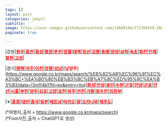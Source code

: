 ```yaml
---
tags: []
layout: post
categories: jekyll
subtitle: ''
image: https://user-images.githubusercontent.com/13609186/271769559-2080068d-b560-4d60-b447-a07a00750116.jpg
paginate: true

---
```


|강원|[<span style="color:red">**원주**</span>](https://www.google.co.kr/maps/search/%EC%9B%90%EC%A3%BC+%EA%B0%80%EB%B3%BC%EB%A7%8C%ED%95%9C%EA%B3%B3/@37.3247229,127.7790401,11z/data=!3m1!4b1?hl=ko)|[<span style="color:red">**홍천**</span>](https://www.google.co.kr/maps/search/%ED%99%8D%EC%B2%9C+%EA%B0%80%EB%B3%BC%EB%A7%8C%ED%95%9C%EA%B3%B3/@37.3246839,127.3586331,9z/data=!3m1!4b1?hl=ko)|[<span style="color:red">**횡성**</span>](https://www.google.co.kr/maps/search/%ED%9A%A1%EC%84%B1+%EA%B0%80%EB%B3%BC%EB%A7%8C%ED%95%9C%EA%B3%B3/@37.3237663,127.3586083,9z/data=!3m1!4b1?hl=ko)|[<span style="color:red">**평창**</span>](https://www.google.co.kr/maps/search/%ED%8F%89%EC%B0%BD+%EA%B0%80%EB%B3%BC%EB%A7%8C%ED%95%9C%EA%B3%B3/@37.3233076,127.3585959,9z/data=!3m1!4b1?hl=ko)|[<span style="color:red">**춘천**</span>](https://www.google.co.kr/maps/search/%EC%B6%98%EC%B2%9C+%EA%B0%80%EB%B3%BC%EB%A7%8C%ED%95%9C%EA%B3%B3/@37.888358,127.5335459,11z/data=!3m1!4b1?hl=ko)|[<span style="color:red">**영월**</span>](https://www.google.co.kr/maps/search/%EC%98%81%EC%9B%94+%EA%B0%80%EB%B3%BC%EB%A7%8C%ED%95%9C%EA%B3%B3/@37.2457477,128.2937645,11z/data=!3m1!4b1?hl=ko)|[<span style="color:red">**태백**</span>](https://www.google.co.kr/maps/search/%ED%83%9C%EB%B0%B1+%EA%B0%80%EB%B3%BC%EB%A7%8C%ED%95%9C%EA%B3%B3/@37.1618458,128.9156719,12z/data=!3m1!4b1?hl=ko)|[<span style="color:red">**정선**</span>](https://www.google.co.kr/maps/search/%EC%A0%95%EC%84%A0+%EA%B0%80%EB%B3%BC%EB%A7%8C%ED%95%9C%EA%B3%B3/@36.9456494,127.2751513,9z/data=!3m1!4b1?hl=ko)|[<span style="color:red">**강릉**</span>](https://www.google.co.kr/maps/search/%EA%B0%95%EB%A6%89+%EA%B0%80%EB%B3%BC%EB%A7%8C%ED%95%9C%EA%B3%B3/@37.7644856,128.7354302,11z/data=!3m1!4b1?hl=ko)|[<span style="color:red">**동해**</span>](https://www.google.co.kr/maps/search/%EB%8F%99%ED%95%B4+%EA%B0%80%EB%B3%BC%EB%A7%8C%ED%95%9C%EA%B3%B3/@37.5060683,129.0124964,12z/data=!3m1!4b1?hl=ko)|[<span style="color:red">**양양**</span>](https://www.google.co.kr/maps/search/%EC%96%91%EC%96%91+%EA%B0%80%EB%B3%BC%EB%A7%8C%ED%95%9C%EA%B3%B3/@37.505943,128.5205042,9z/data=!3m1!4b1?hl=ko)|[<span style="color:red">**삼척**</span>](https://www.google.co.kr/maps/search/%EC%82%BC%EC%B2%99+%EA%B0%80%EB%B3%BC%EB%A7%8C%ED%95%9C%EA%B3%B3/@37.3539465,129.0380614,11z/data=!3m1!4b1?hl=ko)|[<span style="color:red">**속초**</span>](https://www.google.co.kr/maps/search/%EA%B0%80%EB%B3%BC%EB%A7%8C%ED%95%9C%EA%B3%B3+++++++++++++++++%EC%86%8D%EC%B4%88/@38.1869339,128.4488811,12z/data=!3m1!4b1?hl=ko)|[<span style="color:red">**화천**</span>](https://www.google.co.kr/maps/search/%EA%B0%80%EB%B3%BC%EB%A7%8C%ED%95%9C%EA%B3%B3+++++++++++++++++%ED%99%94%EC%B2%9C/@38.1855745,127.9568943,9z/data=!3m1!4b1?hl=ko)|[<span style="color:red">**인제**</span>](https://www.google.co.kr/maps/search/%EA%B0%80%EB%B3%BC%EB%A7%8C%ED%95%9C%EA%B3%B3+++++++++++++++++%EC%9D%B8%EC%A0%9C/@38.1829104,127.9541332,9z/data=!3m1!4b1?hl=ko)|[<span style="color:red">**철원**</span>](https://www.google.co.kr/maps/search/%EA%B0%80%EB%B3%BC%EB%A7%8C%ED%95%9C%EA%B3%B3+++++++++++++++++%EC%B2%A0%EC%9B%90/@38.2245657,127.1832726,11z/data=!3m1!4b1?hl=ko)|[<span style="color:red">**고성**</span>](https://www.google.co.kr/maps/search/%EA%B0%80%EB%B3%BC%EB%A7%8C%ED%95%9C%EA%B3%B3+++++++++++++++++%EA%B3%A0%EC%84%B1/@38.219123,126.1989501,8z/data=!3m1!4b1?hl=ko)|

|경기|[<span style="color:red">**평택**</span>](https://www.google.co.kr/maps/search/%ED%8F%89%ED%83%9D+%EA%B0%80%EB%B3%BC%EB%A7%8C%ED%95%9C%EA%B3%B3/@37.0117043,126.832387,11z/data=!3m1!4b1?hl=ko)|[<span style="color:red">**여주**</span>](https://www.google.co.kr/maps/search/%EC%97%AC%EC%A3%BC+%EA%B0%80%EB%B3%BC%EB%A7%8C%ED%95%9C%EA%B3%B3/@37.5444739,127.3257844,11z/data=!3m1!4b1?hl=ko)|[<span style="color:red">**이천**</span>](https://www.google.co.kr/maps/search/%EC%9D%B4%EC%B2%9C+%EA%B0%80%EB%B3%BC%EB%A7%8C%ED%95%9C%EA%B3%B3/@37.2199974,127.3210605,11z/data=!3m1!4b1?hl=ko)|[<span style="color:red">**양평**</span>](https://www.google.co.kr/maps/search/%EC%96%91%ED%8F%89+%EA%B0%80%EB%B3%BC%EB%A7%8C%ED%95%9C%EA%B3%B3/@37.5437159,127.3257859,11z/data=!3m1!4b1?hl=ko)|[<span style="color:red">**성남**</span>](https://www.google.co.kr/maps/search/%EC%84%B1%EB%82%A8+%EA%B0%80%EB%B3%BC%EB%A7%8C%ED%95%9C%EA%B3%B3/@37.5308595,127.1392314,10.54z?hl=ko)|[<span style="color:red">**남양주**</span>]
(https://www.google.co.kr/maps/search/%EB%82%A8%EC%96%91%EC%A3%BC+%EA%B0%80%EB%B3%BC%EB%A7%8C%ED%95%9C%EA%B3%B3/data=!3m1!4b1?hl=ko&entry=ttu)|[<span style="color:red">**화성**</span>](https://www.google.co.kr/maps/search/%EA%B0%80%EB%B3%BC%EB%A7%8C%ED%95%9C%EA%B3%B3+++++++++++++++++%ED%99%94%EC%84%B1+++/@36.8614586,127.2673414,9z/data=!3m1!4b1?hl=ko)|[<span style="color:red">**안성**</span>](https://www.google.co.kr/maps/search/%EA%B0%80%EB%B3%BC%EB%A7%8C%ED%95%9C%EA%B3%B3+++++++++++++++++%EC%95%88%EC%84%B1+++/@37.0429979,127.171201,11z/data=!3m1!4b1?hl=ko)|[<span style="color:red">**용인**</span>](https://www.google.co.kr/maps/search/%EA%B0%80%EB%B3%BC%EB%A7%8C%ED%95%9C%EA%B3%B3+++++++++++++++++%EC%9A%A9%EC%9D%B8+++/@37.0428332,127.1705135,11z/data=!3m1!4b1?hl=ko)|[<span style="color:red">**수원**</span>](https://www.google.co.kr/maps/search/%EA%B0%80%EB%B3%BC%EB%A7%8C%ED%95%9C%EA%B3%B3+++++++++++++++++%EC%88%98%EC%9B%90+/@37.2947112,126.9868437,13z/data=!3m1!4b1?hl=ko)|[<span style="color:red">**군포**</span>](https://www.google.co.kr/maps/search/%EA%B0%80%EB%B3%BC%EB%A7%8C%ED%95%9C%EA%B3%B3+++++++++++++++++%EA%B5%B0%ED%8F%AC/@37.2946231,126.8813471,11z/data=!3m1!4b1?hl=ko)|[<span style="color:red">**안양**</span>](https://www.google.co.kr/maps/search/%EA%B0%80%EB%B3%BC%EB%A7%8C%ED%95%9C%EA%B3%B3+++++++++++++++++%EC%95%88%EC%96%91/@37.4030859,126.8920031,13z/data=!3m1!4b1?hl=ko)|[<span style="color:red">**군포**</span>](https://www.google.co.kr/maps/search/%EA%B0%80%EB%B3%BC%EB%A7%8C%ED%95%9C%EA%B3%B3+++++++++++++++++%EA%B5%B0%ED%8F%AC/@37.4029977,126.7865064,11z/data=!3m1!4b1?hl=ko)|[<span style="color:red">**안산**</span>](https://www.google.co.kr/maps/search/%EA%B0%80%EB%B3%BC%EB%A7%8C%ED%95%9C%EA%B3%B3+++++++++++++++++%EC%95%88%EC%82%B0/@37.4028324,126.7858189,11z/data=!3m1!4b1?hl=ko)|[<span style="color:red">**시훙**</span>](https://www.google.co.kr/maps/search/%EA%B0%80%EB%B3%BC%EB%A7%8C%ED%95%9C%EA%B3%B3+++++++++++++++++%EC%8B%9C%ED%9B%99/@37.4026671,126.7851313,11z/data=!3m1!4b1?hl=ko)|[<span style="color:red">**부천**</span>](https://www.google.co.kr/maps/search/%EA%B0%80%EB%B3%BC%EB%A7%8C%ED%95%9C%EA%B3%B3+++++++++++++++++%EB%B6%80%EC%B2%9C/@37.5071448,126.7501514,13z/data=!3m1!4b1?hl=ko)|[<span style="color:red">**양주**</span>](https://www.google.co.kr/maps/search/%EA%B0%80%EB%B3%BC%EB%A7%8C%ED%95%9C%EA%B3%B3+++++++++++++++++%EC%96%91%EC%A3%BC/@37.5054835,126.5014477,10z/data=!3m1!4b1?hl=ko)|[<span style="color:red">**김포**</span>](https://www.google.co.kr/maps/search/%EA%B0%80%EB%B3%BC%EB%A7%8C%ED%95%9C%EA%B3%B3+++++++++++++++++%EA%B9%80%ED%8F%AC/@37.7419128,126.7767855,10z/data=!3m1!4b1?hl=ko)|[<span style="color:red">**고양**</span>](https://www.google.co.kr/maps/search/%EA%B0%80%EB%B3%BC%EB%A7%8C%ED%95%9C%EA%B3%B3+++++++++++++++++%EA%B3%A0%EC%96%91/@37.6526751,126.7523415,12z/data=!3m1!4b1?hl=ko)|[<span style="color:red">**포천**</span>](https://www.google.co.kr/maps/search/%EA%B0%80%EB%B3%BC%EB%A7%8C%ED%95%9C%EA%B3%B3+++++++++++++++++%ED%8F%AC%EC%B2%9C/@37.9237804,126.8129802,10z/data=!3m1!4b1?hl=ko)|[<span style="color:red">**파주**</span>](https://www.google.co.kr/maps/search/%EA%B0%80%EB%B3%BC%EB%A7%8C%ED%95%9C%EA%B3%B3+++++++++++++++++%ED%8C%8C%EC%A3%BC/@37.6516588,126.5399499,10z/data=!3m1!4b1?hl=ko)|[<span style="color:red">**연천**</span>](https://www.google.co.kr/maps/search/%EA%B0%80%EB%B3%BC%EB%A7%8C%ED%95%9C%EA%B3%B3+++++++++++++++++%EC%97%B0%EC%B2%9C/@37.9251091,126.815734,10z/data=!3m1!4b1?hl=ko)|[<span style="color:red">**가평**</span>](https://www.google.co.kr/maps/search/%EA%B0%80%EB%B3%BC%EB%A7%8C%ED%95%9C%EA%B3%B3+++++++++++++++++%EA%B0%80%ED%8F%89/@37.9244447,126.8143571,10z/data=!3m1!4b1?hl=ko)|[<span style="color:red">**동두천**</span>](https://www.google.co.kr/maps/search/%EA%B0%80%EB%B3%BC%EB%A7%8C%ED%95%9C%EA%B3%B3+++++++++++++++++%EB%8F%99%EB%91%90%EC%B2%9C/@37.9254635,127.0267485,12z/data=!3m1!4b1?hl=ko)|[<span style="color:red">**의정부**</span>](https://www.google.co.kr/maps/search/%EA%B0%80%EB%B3%BC%EB%A7%8C%ED%95%9C%EA%B3%B3+++++++++++++++++%EC%9D%98%EC%A0%95%EB%B6%80/@37.6523215,126.5413268,10z/data=!3m1!4b1?hl=ko)|

|✈|[<span style="color:red">**홍콩**</span>](https://www.google.co.kr/maps/search/%ED%99%8D%EC%BD%A9+%EA%B0%80%EB%B3%BC%EB%A7%8C%ED%95%9C%EA%B3%B3/@22.2680897,113.9165258,11z/data=!3m1!4b1?hl=ko)|[<span style="color:red">**대만**</span>](https://www.google.co.kr/maps/search/%EB%8C%80%EB%A7%8C+%EA%B0%80%EB%B3%BC%EB%A7%8C%ED%95%9C%EA%B3%B3/@24.0258016,121.0667741,7.62z?hl=ko)|[<span style="color:red">**중국**</span>](https://www.google.co.kr/maps/search/%EC%A4%91%EA%B5%AD+%EA%B0%80%EB%B3%BC%EB%A7%8C%ED%95%9C%EA%B3%B3/@31.8361993,85.837528,4z/data=!3m1!4b1?hl=ko)|[<span style="color:red">**일본**</span>](https://www.google.co.kr/maps/search/%EC%9D%BC%EB%B3%B8+%EA%B0%80%EB%B3%BC%EB%A7%8C%ED%95%9C%EA%B3%B3/@35.2909998,136.2880759,6.54z?hl=ko)|[<span style="color:red">**베트남**</span>](https://www.google.co.kr/maps/search/%EB%B2%A0%ED%8A%B8%EB%82%A8+%EA%B0%80%EB%B3%BC%EB%A7%8C%ED%95%9C%EA%B3%B3/@16.4859075,104.9781861,6z?hl=ko)|[<span style="color:red">**마카오**</span>](https://www.google.co.kr/maps/search/%EB%A7%88%EC%B9%B4%EC%98%A4+%EA%B0%80%EB%B3%BC%EB%A7%8C%ED%95%9C%EA%B3%B3/@22.1633365,113.5104519,13z/data=!3m1!4b1?hl=ko)|[<span style="color:red">**괌**</span>](https://www.google.co.kr/maps/search/%EA%B4%8C+%EA%B0%80%EB%B3%BC%EB%A7%8C%ED%95%9C%EA%B3%B3/@13.4744138,144.6184012,11z/data=!3m1!4b1?hl=ko)|[<span style="color:red">**오카나와**</span>](https://www.google.co.kr/maps/search/%EC%98%A4%EC%B9%B4%EB%82%98%EC%99%80+%EA%B0%80%EB%B3%BC%EB%A7%8C%ED%95%9C%EA%B3%B3/@26.4042412,127.5685466,10z/data=!3m1!4b1?hl=ko)|[<span style="color:red">**제주도**</span>](https://www.google.co.kr/maps/search/%EC%A0%9C%EC%A3%BC%EB%8F%84+%EA%B0%80%EB%B3%BC%EB%A7%8C%ED%95%9C%EA%B3%B3/@33.3839327,126.3043129,10z/data=!3m1!4b1?hl=ko)|

(*여행지_출처 = https://www.google.co.kr/maps/search) <br>
(*Foot사진_출처 = ChatGPT로 생성) <br>

